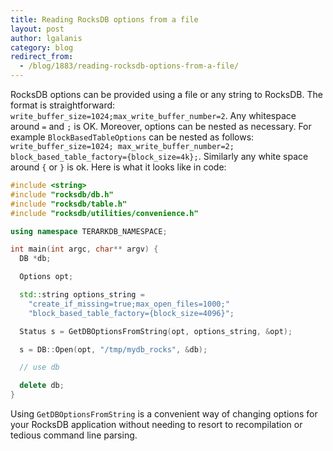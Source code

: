 ```yaml
---
title: Reading RocksDB options from a file
layout: post
author: lgalanis
category: blog
redirect_from:
  - /blog/1883/reading-rocksdb-options-from-a-file/
---
```


RocksDB options can be provided using a file or any string to RocksDB. The format is straightforward: `write_buffer_size=1024;max_write_buffer_number=2`. Any whitespace around `=` and `;` is OK. Moreover, options can be nested as necessary. For example `BlockBasedTableOptions` can be nested as follows: `write_buffer_size=1024; max_write_buffer_number=2; block_based_table_factory={block_size=4k};`. Similarly any white space around `{` or `}` is ok. Here is what it looks like in code:

<!--truncate-->

```c++
#include <string>
#include "rocksdb/db.h"
#include "rocksdb/table.h"
#include "rocksdb/utilities/convenience.h"

using namespace TERARKDB_NAMESPACE;                                                                                           

int main(int argc, char** argv) {                                                                                  
  DB *db;

  Options opt;

  std::string options_string =                                                                                     
    "create_if_missing=true;max_open_files=1000;"                                                                  
    "block_based_table_factory={block_size=4096}";                                                                 

  Status s = GetDBOptionsFromString(opt, options_string, &opt);

  s = DB::Open(opt, "/tmp/mydb_rocks", &db);                                                                       

  // use db

  delete db;
}
```

Using `GetDBOptionsFromString` is a convenient way of changing options for your RocksDB application without needing to resort to recompilation or tedious command line parsing.
